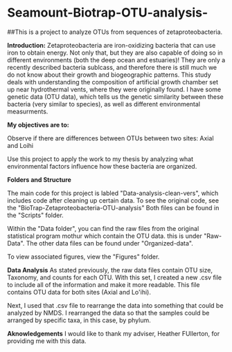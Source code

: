 # Seamount-Biotrap-OTU-analysis-
##This is a project to analyze OTUs from sequences of zetaproteobacteria.

**Introduction:**
Zetaproteobacteria are iron-oxidizing bacteria that can use iron to obtain energy. Not only that, but they are also capable of doing so in different environments (both the deep ocean and estuaries)! They are only a recently described bacteria sublcass, and therefore there is still much we do not know about their growth and biogeographic patterns. This study deals with understanding the composition of artificial growth chamber set up near hydrothermal vents, where they were originally found. I have some genetic data (OTU data), which tells us the genetic similarity between these bacteria (very similar to species), as well as different environmental measurments.

**My objectives are to:**

Observe if there are differences between OTUs between two sites: Axial and Loihi

Use this project to apply the work to my thesis by analyzing what environmental factors influence how these bacteria are organized.

**Folders and Structure**

The main code for this project is labled "Data-analysis-clean-vers", which includes code after cleaning up certain data.
To see the original code, see the "BioTrap-Zetaproteobacteria-OTU-analysis"
Both files can be found in the "Scripts" folder.

Within the "Data folder", you can find the raw files from the original statistical program mothur which contain the OTU data. this is under "Raw-Data". The other data files can be found under "Organized-data".

To view associated figures, view the "Figures" folder.

**Data Analysis**
As stated previously, the raw data files contain OTU size, Taxonomy, and counts for each OTU. With this set, I created a new .csv file to include all of the information and make it more readable. This file contains OTU data for both sites (Axial and Lo'ihi).

Next, I used that .csv file to rearrange the data into something that could be analyzed by NMDS. I rearranged the data so that the samples could be arranged by specific taxa, in this case, by phylum.

**Aknowledgements**
I would like to thank my adviser, Heather FUllerton, for providing me with this data.
